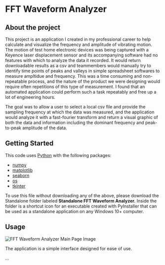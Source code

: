 # FFT Waveform Analyzer

## About the project
This project is an application I created in my professional career to help calculate and visualize the frequency and amplitude of vibrating motion. The motion of test home electronic devices was being captured with a Keyence laser displacement sensor and its accompanying software had no features with which to analyze the data it recorded. It would return downloadable results as a csv and teammembers would manually try to identify time points of peaks and valleys in simple spreadsheet softwares to measure ampltidue and frequency. This was a time consuming and non-repeatable process, and the nature of the product we were designing would require often repetitions of this type of measurement. I found that an automated application could perform such a task repeatably and free up a lot of engineering hours. 

The goal was to allow a user to select a local csv file and provide the sampling frequency at which the data was measured, and the application would analyze it with a fast-fourier transform and return a visual graphic of both the data and information including the dominant frequency and peak-to-peak amplitude of the data.

## Getting Started
This code uses [Python](https://www.python.org/) with the following packages:
- [numpy](https://numpy.org/)
- [matplotlib](https://matplotlib.org/)
- [seaborn](https://seaborn.pydata.org/)
- [os](https://docs.python.org/3/library/os.html)
- [tkinter](https://docs.python.org/3/library/tkinter.html)

To use this file without downloading any of the above, please download the Standalone folder labeled  **Standalone FFT Waveform Analyzer.** Inside the folder is a shortcut icon for an executable created with PyInstaller that can be used as a standalone application on any Windows 10+ computer.

## Usage
![FFT Waveform Analyzer Main Page Image](https://github.com/user-attachments/assets/d4a3d473-f8f0-4dc3-8c4e-82f5d18a1a0e)

The application is a simple interface designed for ease of use. 

...
